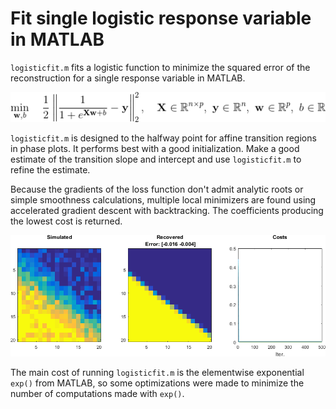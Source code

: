 # Fit single logistic response variable in MATLAB

`logisticfit.m` fits a logistic function to minimize the squared error of the reconstruction for a single response variable in MATLAB.

![opt](docs/opt.gif)

`logisticfit.m` is designed to the halfway point for affine transition regions in phase plots. It performs best with a good initialization. Make a good estimate of the transition slope and intercept and use `logisticfit.m` to refine the estimate.

Because the gradients of the loss function don't admit analytic roots or simple smoothness calculations, multiple local minimizers are found using accelerated gradient descent with backtracking. The coefficients producing the lowest cost is returned.

![example](docs/example.png)

The main cost of running `logisticfit.m` is the elementwise exponential `exp()` from MATLAB, so some optimizations were made to minimize the number of computations made with `exp()`.